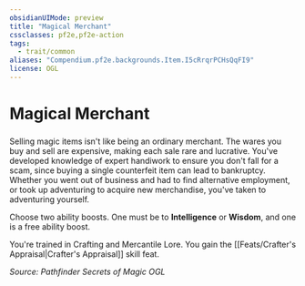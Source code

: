 ```yaml
---
obsidianUIMode: preview
title: "Magical Merchant"
cssclasses: pf2e,pf2e-action
tags:
  - trait/common
aliases: "Compendium.pf2e.backgrounds.Item.I5cRrqrPCHsQqFI9"
license: OGL
---
```

# Magical Merchant

### 






Selling magic items isn't like being an ordinary merchant. The wares you buy and sell are expensive, making each sale rare and lucrative. You've developed knowledge of expert handiwork to ensure you don't fall for a scam, since buying a single counterfeit item can lead to bankruptcy. Whether you went out of business and had to find alternative employment, or took up adventuring to acquire new merchandise, you've taken to adventuring yourself.

Choose two ability boosts. One must be to **Intelligence** or **Wisdom**, and one is a free ability boost.

You're trained in Crafting and Mercantile Lore. You gain the [[Feats/Crafter's Appraisal|Crafter's Appraisal]] skill feat.

*Source: Pathfinder Secrets of Magic*
*OGL*